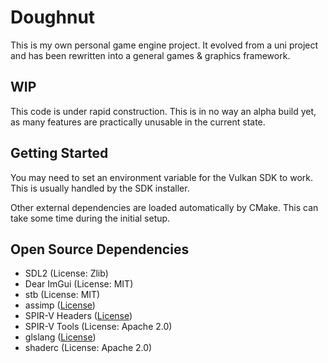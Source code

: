 # Doughnut

This is my own personal game engine project. It evolved from a uni project and has been rewritten into a general games & graphics framework.

## WIP

This code is under rapid construction. This is in no way an alpha build yet, as many features are practically unusable in the current state.

## Getting Started

You may need to set an environment variable for the Vulkan SDK to work. This is usually handled by the SDK installer.

Other external dependencies are loaded automatically by CMake. This can take some time during the initial setup.

## Open Source Dependencies

- SDL2 (License: Zlib)
- Dear ImGui (License: MIT)
- stb (License: MIT)
- assimp ([License](https://github.com/assimp/assimp?tab=License-1-ov-file#readme))
- SPIR-V Headers ([License](https://github.com/KhronosGroup/SPIRV-Headers?tab=License-1-ov-file#readme))
- SPIR-V Tools (License: Apache 2.0)
- glslang ([License](https://raw.githubusercontent.com/KhronosGroup/glslang/main/LICENSE.txt))
- shaderc (License: Apache 2.0)